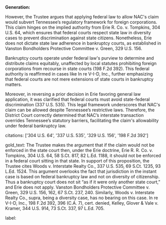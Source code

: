 **Generation:**

However, the Trustee argues that applying federal law to allow NAC's claim would subvert Tennessee’s regulatory framework for foreign corporations. This claim hinges on the implied authority from Erie R. Co. v. Tompkins, 304 U.S. 64, which ensures that federal courts respect state law in diversity cases to prevent discrimination against state citizens. Nonetheless, Erie does not dictate state law adherence in bankruptcy courts, as established in Vanston Bondholders Protective Committee v. Green, 329 U.S. 156.

Bankruptcy courts operate under federal law's purview to determine and distribute claims equitably, unaffected by local statutes prohibiting foreign corporations from recourse in state courts (198 F.2d 392). This federal authority is reaffirmed in cases like In re V-I-D, Inc., further emphasizing that federal courts are not mere extensions of state courts in bankruptcy matters.

Moreover, in reversing a prior decision in Erie favoring general law application, it was clarified that federal courts must avoid state-federal discrimination (337 U.S. 535). This legal framework underscores that NAC's claim can be allowed despite Tennessee’s restrictive laws. Therefore, the District Court correctly determined that NAC’s interstate transaction overrides Tennessee’s statutory barriers, facilitating the claim's allowability under federal bankruptcy law.

citations: ['304 U.S. 64', '337 U.S. 535', '329 U.S. 156', '198 F.2d 392']

gold_text: The Trustee makes the argument that if the claim would not be enforced in the state court then, under the Erie doctrine, Erie R. R. Co. v. Tompkins, 304 U.S. 64, 58 S.Ct. 817, 82 L.Ed. 1188, it should not be enforced in a federal court sitting in that state. In support of this proposition, the Trustee cites Woods v. Interstate Realty Co., 337 U.S. 535, 69 S.Ct. 1235, 93 L.Ed. 1524. This argument overlooks the fact that jurisdiction in the instant case is based on federal bankruptcy law and not on diversity of citizenship. Thus a bankruptcy court does not sit “as if it were only another state court,” and Erie does not apply. Vanston Bondholders Protective Committee v. Green, 329 U.S. 156, 162, 67 S.Ct. 237, 240. Similarly, Woods v. Interstate Realty Co., supra, being a diversity case, has no bearing on this case. In re V-I-D, Inc., 198 F.2d 392, 396 (C.A. 7), cert. denied, Kelley, Glover & Vale v. Kramer, 344 U.S. 914, 73 S.Ct. 337, 97 L.Ed. 705.

label: 